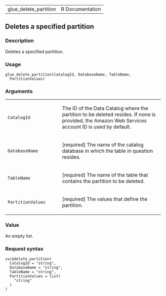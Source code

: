 <table style="width: 100%;">
<tbody>
<tr class="odd">
<td>glue_delete_partition</td>
<td style="text-align: right;">R Documentation</td>
</tr>
</tbody>
</table>

## Deletes a specified partition

### Description

Deletes a specified partition.

### Usage

    glue_delete_partition(CatalogId, DatabaseName, TableName,
      PartitionValues)

### Arguments

<table>
<colgroup>
<col style="width: 35%" />
<col style="width: 65%" />
</colgroup>
<tbody>
<tr class="odd">
<td><code id="glue_delete_partition_:_CatalogId">CatalogId</code></td>
<td><p>The ID of the Data Catalog where the partition to be deleted
resides. If none is provided, the Amazon Web Services account ID is used
by default.</p></td>
</tr>
<tr class="even">
<td><code
id="glue_delete_partition_:_DatabaseName">DatabaseName</code></td>
<td><p>[required] The name of the catalog database in which the table in
question resides.</p></td>
</tr>
<tr class="odd">
<td><code id="glue_delete_partition_:_TableName">TableName</code></td>
<td><p>[required] The name of the table that contains the partition to
be deleted.</p></td>
</tr>
<tr class="even">
<td><code
id="glue_delete_partition_:_PartitionValues">PartitionValues</code></td>
<td><p>[required] The values that define the partition.</p></td>
</tr>
</tbody>
</table>

### Value

An empty list.

### Request syntax

    svc$delete_partition(
      CatalogId = "string",
      DatabaseName = "string",
      TableName = "string",
      PartitionValues = list(
        "string"
      )
    )
